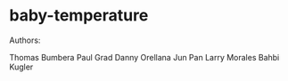 # baby-temperature

Authors:

Thomas Bumbera
Paul Grad
Danny Orellana
Jun Pan
Larry Morales
Bahbi Kugler
